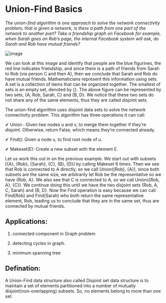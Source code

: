 # Union-Find Basics

*The union-find algorithm is one approach to solve the network connectivity problem, that is given a network, is there a path from one part of the network to another part? Take a friendship graph on Facebook for example, when Sarah goes on Rob’s page, the internal Facebook system will ask, do Sarah and Rob have mutual friends?*

![image](https://user-images.githubusercontent.com/33947539/147533967-58066f1e-ebb3-4b31-958b-79013fbd52cc.png)

We can look at this image and identify that people are the blue figurines, the red line indicates friendship, and since there is a path of friends from Sarah to Rob (via person C and then A), then we conclude that Sarah and Rob do have mutual friends. Mathematicians represent this information using sets. A set is a collection of items that can be organized together. The smallest of sets is an empty set, denoted by {}. The above figure can be represented by two sets, {A, Rob, Sarah, C} and {B, D}. We notice that these two sets do not share any of the same elements, thus they are called disjoint sets.

The union-find algorithm uses disjoint data sets to solve the network connectivity problem. This algorithm has three operations it can call:

✔ Union : Given two nodes u and v, to merge them together if they’re disjoint. Otherwise, return False, which means they’re connected already.

✔ Find(): Given a node u, to find root node of u.

✔ Makeset(E): Create a new subset with the element E.

Let us work this out in on the previous example. We start out with subsets [{A}, {Rob}, {Sarah}, {C}, {B}, {D}] by calling Makeset 6 times. Then we see that Rob is connected to A directly, so we call Union({Rob}, {A}), since both subsets are the same size, we arbitrarily let Rob be the representative so we have {Rob, A}. We also see that C is connected to A, so we call Union({Rob, A}, {C}). We continue doing this until we have the two disjoint sets {Rob, A, C, Sarah} and {B, D}. Now the Find operation is easy because we can call Find(Rob) and Find(Sarah) who both return the same representative element, Rob, leading us to conclude that they are in the same set, thus are connected by mutual friends.

## Applications:
1. connected component in Graph problem

2. detecting cycles in graph.

3. minimum spanning tree

## Defination:
A Union-Find data structure also called Disjoint set data structure is to maintain a set of elements partitioned into a number of mutually disjoint(non-overlapping) subsets. So, no elements belong to more than one set.


